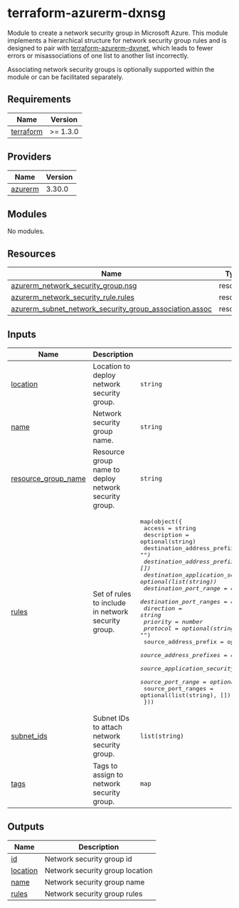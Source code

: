 # terraform-azurerm-dxnsg

Module to create a network security group in Microsoft Azure.
This module implements a hierarchical structure for network security group rules and is designed to pair with [terraform-azurerm-dxvnet](https://github.com/dustindortch/terraform-azurerm-dxvnet), which leads to fewer errors or misassociations of one list to another list incorrectly.

Associating network security groups is optionally supported within the module or can be facilitated separately.
<!-- BEGIN_TF_DOCS -->
## Requirements

| Name | Version |
|------|---------|
| <a name="requirement_terraform"></a> [terraform](#requirement\_terraform) | >= 1.3.0 |

## Providers

| Name | Version |
|------|---------|
| <a name="provider_azurerm"></a> [azurerm](#provider\_azurerm) | 3.30.0 |

## Modules

No modules.

## Resources

| Name | Type |
|------|------|
| [azurerm_network_security_group.nsg](https://registry.terraform.io/providers/hashicorp/azurerm/latest/docs/resources/network_security_group) | resource |
| [azurerm_network_security_rule.rules](https://registry.terraform.io/providers/hashicorp/azurerm/latest/docs/resources/network_security_rule) | resource |
| [azurerm_subnet_network_security_group_association.assoc](https://registry.terraform.io/providers/hashicorp/azurerm/latest/docs/resources/subnet_network_security_group_association) | resource |

## Inputs

| Name | Description | Type | Default | Required |
|------|-------------|------|---------|:--------:|
| <a name="input_location"></a> [location](#input\_location) | Location to deploy network security group. | `string` | n/a | yes |
| <a name="input_name"></a> [name](#input\_name) | Network security group name. | `string` | n/a | yes |
| <a name="input_resource_group_name"></a> [resource\_group\_name](#input\_resource\_group\_name) | Resource group name to deploy network security group. | `string` | n/a | yes |
| <a name="input_rules"></a> [rules](#input\_rules) | Set of rules to include in network security group. | <pre>map(object({<br>    access                                     = string<br>    description                                = optional(string)<br>    destination_address_prefix                 = optional(string, "*")<br>    destination_address_prefixes               = optional(list(string), [])<br>    destination_application_security_group_ids = optional(list(string))<br>    destination_port_range                     = optional(string)<br>    destination_port_ranges                    = optional(list(string), [])<br>    direction                                  = string<br>    priority                                   = number<br>    protocol                                   = optional(string, "*")<br>    source_address_prefix                      = optional(string, "*")<br>    source_address_prefixes                    = optional(list(string), [])<br>    source_application_security_group_ids      = optional(list(string))<br>    source_port_range                          = optional(string, "*")<br>    source_port_ranges                         = optional(list(string), [])<br>  }))</pre> | `{}` | no |
| <a name="input_subnet_ids"></a> [subnet\_ids](#input\_subnet\_ids) | Subnet IDs to attach network security group. | `list(string)` | `[]` | no |
| <a name="input_tags"></a> [tags](#input\_tags) | Tags to assign to network security group. | `map` | <pre>{<br>  "CreatedBy": "Terraform",<br>  "Module": "terraform-azurerm-dxnsg"<br>}</pre> | no |

## Outputs

| Name | Description |
|------|-------------|
| <a name="output_id"></a> [id](#output\_id) | Network security group id |
| <a name="output_location"></a> [location](#output\_location) | Network security group location |
| <a name="output_name"></a> [name](#output\_name) | Network security group name |
| <a name="output_rules"></a> [rules](#output\_rules) | Network security group rules |
<!-- END_TF_DOCS -->
